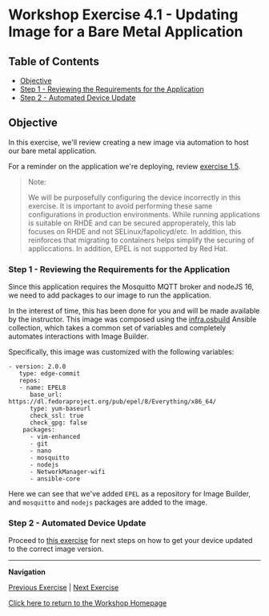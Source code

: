 # Workshop Exercise 4.1 - Updating Image for a Bare Metal Application

## Table of Contents

* [Objective](#objective)
* [Step 1 - Reviewing the Requirements for the Application](#step-1---reviewing-the-requirements-for-the-application)
* [Step 2 - Automated Device Update](#step-2---automated-device-update)

## Objective

In this exercise, we'll review creating a new image via automation to host our bare metal application.

For a reminder on the application we're deploying, review [exercise 1.5](../1.5-application-intro).

> Note:
>
> We will be purposefully configuring the device incorrectly in this exercise. It is important to avoid performing these same configurations in production environments. While running applications is suitable on RHDE and can be secured approperately, this lab focuses on RHDE and not SELinux/fapolicyd/etc. In addition, this reinforces that migrating to containers helps simplify the securing of appliccations. In addition, EPEL is not supported by Red Hat.

### Step 1 - Reviewing the Requirements for the Application

Since this application requires the Mosquitto MQTT broker and nodeJS 16, we need to add packages to our image to run the application.

In the interest of time, this has been done for you and will be made available by the instructor. This image was composed using the [infra.osbuild](https://github.com/redhat-cop/infra.osbuild) Ansible collection, which takes a common set of variables and completely automates interactions with Image Builder.

Specifically, this image was customized with the following variables:
```
- version: 2.0.0
   type: edge-commit
   repos:
   - name: EPEL8
      base_url: https://dl.fedoraproject.org/pub/epel/8/Everything/x86_64/
      type: yum-baseurl
      check_ssl: true
      check_gpg: false
    packages:
      - vim-enhanced
      - git
      - nano
      - mosquitto
      - nodejs
      - NetworkManager-wifi
      - ansible-core
```

Here we can see that we've added `EPEL` as a repository for Image Builder, and `mosquitto` and `nodejs` packages are added to the image.

### Step 2 - Automated Device Update

Proceed to [this exercise](../0.1-upgrade-rhde/) for next steps on how to get your device updated to the correct image version.

---
**Navigation**

[Previous Exercise](../3.3-ztp-intro) | [Next Exercise](../4.1-bare-metal-image)

[Click here to return to the Workshop Homepage](../README.md)
